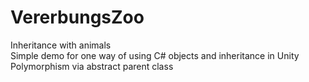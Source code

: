 # VererbungsZoo
Inheritance with animals<br>
Simple demo for one way of using C# objects and inheritance in Unity<br>
Polymorphism via abstract parent class<br>

